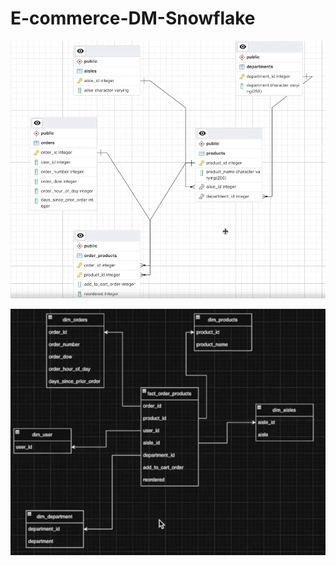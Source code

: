 # E-commerce-DM-Snowflake

![E-commerce Data Model](https://raw.githubusercontent.com/ambdasa/E-commerce-DM-Snowflake/main/e-commerce_DM.png)

![E-commerce Snowflake DM](https://raw.githubusercontent.com/ambdasa/E-commerce-DM-Snowflake/main/e-commerce%20snowflake%20DM.png)




